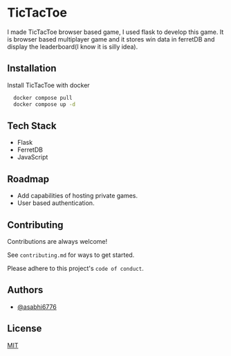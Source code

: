 
# TicTacToe

I made TicTacToe browser based game, I used flask to develop this game. It is browser based multiplayer game and it stores win data in ferretDB and display the leaderboard(I know it is silly idea).

## Installation

Install TicTacToe with docker

```bash
  docker compose pull
  docker compose up -d
```

## Tech Stack

- Flask
- FerretDB
- JavaScript

## Roadmap

- Add capabilities of hosting private games.
- User based authentication.

## Contributing

Contributions are always welcome!

See `contributing.md` for ways to get started.

Please adhere to this project's `code of conduct`.

## Authors

- [@asabhi6776](https://www.github.com/asabhi6776)

## License

[MIT](https://choosealicense.com/licenses/mit/)
